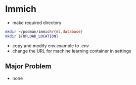 # Immich

- make required directory
```sh
mkdir ~/podman/immich/{ml,database}
mkdir ${UPLOAD_LOCATION}
```

- copy and modify env.example to .env
- change the URL for machine learning container in settings

## Major Problem
- none
